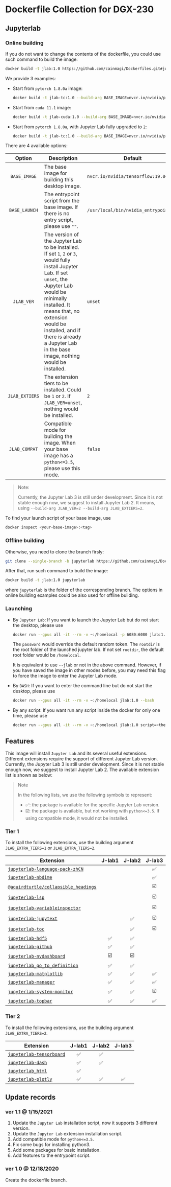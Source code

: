 # Dockerfile Collection for DGX-230

## Jupyterlab

### Online building

If you do not want to change the contents of the dockerfile, you could use such command to build the image:

```Bash
docker build -t jlab:1.0 https://github.com/cainmagi/Dockerfiles.git#jupyterlab
```

We provide 3 examples:

* Start from `pytorch 1.8.0a` image:

    ```bash
    docker build -t jlab-tc:1.0 --build-arg BASE_IMAGE=nvcr.io/nvidia/pytorch:20.12-py3 --build-arg BASE_LAUNCH=/usr/local/bin/nvidia_entrypoint.sh https://github.com/cainmagi/Dockerfiles.git#jupyterlab
    ```

* Start from `cuda 11.1` image:

    ```bash
    docker build -t jlab-cuda:1.0 --build-arg BASE_IMAGE=nvcr.io/nvidia/cuda:11.1-cudnn8-runtime-ubuntu20.04 --build-arg BASE_LAUNCH="" https://github.com/cainmagi/Dockerfiles.git#jupyterlab
    ```

* Start from `pytorch 1.8.0a`, with Jupyter Lab fully upgraded to `2`:

    ```bash
    docker build -t jlab-tc:1.0 --build-arg BASE_IMAGE=nvcr.io/nvidia/pytorch:20.12-py3 --build-arg BASE_LAUNCH=/usr/local/bin/nvidia_entrypoint.sh --build-arg JLAB_VER=2 --build-arg JLAB_EXTIERS=2 https://github.com/cainmagi/Dockerfiles.git#jupyterlab
    ```

There are 4 available options:

| Option | Description | Default |
| :-----: | ----- | ----- |
| `BASE_IMAGE` | The base image for building this desktop image. | `nvcr.io/nvidia/tensorflow:19.04-py3` |
| `BASE_LAUNCH` | The entrypoint script from the base image. If there is no entry script, please use `""`. | `/usr/local/bin/nvidia_entrypoint.sh` |
| `JLAB_VER` | The version of the Jupyter Lab to be installed. If set `1`, `2` or `3`, would fully install Jupyter Lab. If set `unset`, the Jupyter Lab would be minimally installed. It means that, no extension would be installed, and if there is already a Jupyter Lab in the base image, nothing would be installed. | `unset` |
| `JLAB_EXTIERS` | The extension tiers to be installed. Could be `1` or `2`. If `JLAB_VER=unset`, nothing would be installed. | `2` |
| `JLAB_COMPAT` | Compatible mode for building the image. When your base image has a `python<=3.5`, please use this mode. | `false` |

> Note:
>
> Currently, the Jupyter Lab 3 is still under development. Since it is not stable enough now, we suggest to install Jupyter Lab 2. It means, using `--build-arg JLAB_VER=2 --build-arg JLAB_EXTIERS=2`.

To find your launch script of your base image, use

```bash
docker inspect <your-base-image>:<tag>
```

### Offline building

Otherwise, you need to clone the branch firsly:

```Bash
git clone --single-branch -b jupyterlab https://github.com/cainmagi/Dockerfiles.git jupyterlab
```

After that, run such command to build the image:

```Bash
docker build -t jlab:1.0 jupyterlab
```

where `jupyterlab` is the folder of the corresponding branch. The options in online building examples could be also used for offline buliding.

### Launching

* By `Jupyter Lab`: If you want to launch the Jupyter Lab but do not start the desktop, please use

    ```bash
    docker run --gpus all -it --rm -v ~:/homelocal -p 6080:6080 jlab:1.0 password=openjupyter rootdir=/homelocal
    ```

    The `password` would override the default random token. The `rootdir` is the root folder of the launched jupyter lab. If not set `rootdir`, the default root folder would be `/homelocal`.

    It is equivalent to use `--jlab` or not in the above command. However, if you have saved the image in other modes before, you may need this flag to force the image to enter the Jupyter Lab mode.

* By `BASH`: If you want to enter the command line but do not start the desktop, please use

    ```bash
    docker run --gpus all -it --rm -v ~:/homelocal jlab:1.0 --bash
    ```

* By any script: If you want run any script inside the docker for only one time, please use

    ```bash
    docker run --gpus all -it --rm -v ~:/homelocal jlab:1.0 script=<the-path-to-your-script>
    ```

## Features

This image will install `Jupyter Lab` and its several useful extensions. Different extensions require the support of different Jupyter Lab version. Currently, the Jupyter Lab 3 is still under development. Since it is not stable enough now, we suggest to install Jupyter Lab 2. The available extension list is shown as below:

> Note
>
> In the following lists, we use the following symbols to represent:
>
> * :white_check_mark:: the package is available for the specific Jupyter Lab version.
> * :ballot_box_with_check:: the package is available, but not working with `python<=3.5`. If using compatible mode, it would not be installed.

### Tier 1

To install the following extensions, use the building argument `JLAB_EXTRA_TIERS=1` or `JLAB_EXTRA_TIERS=2`.

| Extension | J-lab1 | J-lab2 | J-lab3 |
| ----- | :-----: | :-----: | :-----: |
| [`jupyterlab-language-pack-zhCN`](https://github.com/jupyterlab/language-packs)                  | | | :white_check_mark: |
| [`jupyterlab-nbdime`](https://github.com/jupyter/nbdime)                                         | | | :white_check_mark: |
| [`@aquirdturtle/collapsible_headings`](https://github.com/aquirdTurtle/Collapsible_Headings)     | | | :ballot_box_with_check: |
| [`jupyterlab-lsp`](https://github.com/krassowski/jupyterlab-lsp)                                 | | | :ballot_box_with_check: |
| [`jupyterlab-variableinspector`](https://github.com/lckr/jupyterlab-variableInspector)           | | | :ballot_box_with_check: |
| [`jupyterlab-jupytext`](https://github.com/mwouts/jupytext/tree/master/packages/labextension)    | | :white_check_mark: | :ballot_box_with_check: |
| [`jupyterlab-toc`](https://github.com/jupyterlab/jupyterlab-toc)                                 | | :white_check_mark: | :ballot_box_with_check: |
| [`jupyterlab-hdf5`](https://github.com/jupyterlab/jupyterlab-hdf5)                               | :white_check_mark: | :white_check_mark: | |
| [`jupyterlab-github`](https://github.com/jupyterlab/jupyterlab-github)                           | :white_check_mark: | :white_check_mark: | |
| [`jupyterlab-nvdashboard`](https://github.com/rapidsai/jupyterlab-nvdashboard)                   | :ballot_box_with_check: | :ballot_box_with_check: | |
| [`jupyterlab_go_to_definition`](https://github.com/krassowski/jupyterlab-go-to-definition)       | :white_check_mark: | :white_check_mark: | |
| [`jupyterlab-matplotlib`](https://github.com/matplotlib/jupyter-matplotlib.git)                  | :white_check_mark: | :white_check_mark: | :white_check_mark: |
| [`jupyterlab-manager`](https://github.com/jupyter-widgets/ipywidgets) | :white_check_mark:       | :white_check_mark: | :white_check_mark: |
| [`jupyterlab-system-monitor`](https://github.com/jtpio/jupyterlab-system-monitor)                | :white_check_mark: | :white_check_mark: | :ballot_box_with_check: |
| [`jupyterlab-topbar`](https://github.com/jtpio/jupyterlab-topbar)                                | :white_check_mark: | :white_check_mark: | :white_check_mark: |

### Tier 2

To install the following extensions, use the building argument `JLAB_EXTRA_TIERS=2`.

| Extension | J-lab1 | J-lab2 | J-lab3 |
| ----- | :-----: | :-----: | :-----: |
| [`jupyterlab-tensorboard`](https://github.com/chaoleili/jupyterlab_tensorboard) | :white_check_mark: | :white_check_mark: | |
| [`jupyterlab-dash`](https://github.com/plotly/jupyterlab-dash)                  | :white_check_mark: | :white_check_mark: | |
| [`jupyterlab_html`](https://github.com/mflevine/jupyterlab_html)                | :white_check_mark: | | |
| [`jupyterlab-plotly`](https://github.com/plotly/plotly.py)                      | :white_check_mark: | :white_check_mark: | :white_check_mark: |

## Update records

### ver 1.1 @ 1/15/2021

1. Update the `Jupyter Lab` installation script, now it supports 3 different version.
2. Update the `Jupyter Lab` extension installation script.
3. Add compatible mode for `python<=3.5`.
4. Fix some bugs for installing python3.
5. Add some packages for basic installation.
6. Add features to the entrypoint script.

### ver 1.0 @ 12/18/2020

Create the dockerfile branch.
